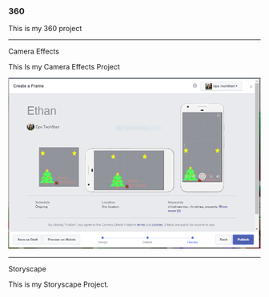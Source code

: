 ### 360

This is my 360 project

<script src="//360.vizor.io/scripts/embed.js" data-vizorurl="https://360.vizor.io/embed/v/9xkqb" ></script>

***

Camera Effects

This Is my Camera Effects Project

![Merry Christmas](https://github.com/liljohnethan/liljohnethan.github.io/blob/master/Merry%20Christmas.PNG?raw=true "Optional Title")

***

Storyscape

This is my Storyscape Project.

<script src="//360.vizor.io/scripts/embed.js" data-vizorurl="https://patches.vizor.io/embed/liljohnethan/weird-world" ></script>
